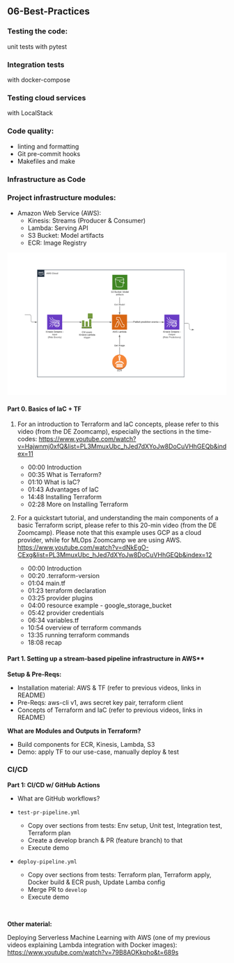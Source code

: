 ## 06-Best-Practices

### Testing the code:
unit tests with pytest

### Integration tests
with docker-compose

### Testing cloud services
with LocalStack

### Code quality:
- linting and formatting
- Git pre-commit hooks
- Makefiles and make

### Infrastructure as Code

### Project infrastructure modules:
* Amazon Web Service (AWS):
    * Kinesis: Streams (Producer & Consumer)
    * Lambda: Serving API
    * S3 Bucket: Model artifacts
    * ECR: Image Registry
    
![image](AWS-stream-pipeline.png)

#### Part 0. Basics of IaC + TF

1. For an introduction to Terraform and IaC concepts, please refer to this video (from the DE Zoomcamp), especially the sections in the time-codes:
    https://www.youtube.com/watch?v=Hajwnmj0xfQ&list=PL3MmuxUbc_hJed7dXYoJw8DoCuVHhGEQb&index=11
    
    * 00:00 Introduction
    * 00:35 What is Terraform?
    * 01:10 What is IaC?
    * 01:43 Advantages of IaC
    * 14:48 Installing Terraform
    * 02:28 More on Installing Terraform

2. For a quickstart tutorial, and understanding the main components of a basic Terraform script, please refer to this 20-min video (from the DE Zoomcamp). Please note that this example uses GCP as a cloud provider, while for MLOps Zoomcamp we are using AWS.
    https://www.youtube.com/watch?v=dNkEgO-CExg&list=PL3MmuxUbc_hJed7dXYoJw8DoCuVHhGEQb&index=12
    
    * 00:00 Introduction
    * 00:20 .terraform-version
    * 01:04 main.tf
    * 01:23 terraform declaration
    * 03:25 provider plugins
    * 04:00 resource example - google_storage_bucket
    * 05:42 provider credentials
    * 06:34 variables.tf
    * 10:54 overview of terraform commands
    * 13:35 running terraform commands
    * 18:08 recap

#### Part 1. Setting up a stream-based pipeline infrastructure in AWS**

**Setup & Pre-Reqs:**
* Installation material: AWS & TF (refer to previous videos, links in README)
* Pre-Reqs: aws-cli v1, aws secret key pair, terraform client
* Concepts of Terraform and IaC (refer to previous videos, links in README)

**What are Modules and Outputs in Terraform?**
* Build components for ECR, Kinesis, Lambda, S3
* Demo: apply TF to our use-case, manually deploy & test


### CI/CD

**Part 1: CI/CD w/ GitHub Actions**
* What are GitHub workflows?
* `test-pr-pipeline.yml`
    * Copy over sections from tests: Env setup, Unit test, Integration test, Terraform plan
    * Create a develop branch & PR (feature branch) to that
    * Execute demo

* `deploy-pipeline.yml`
    * Copy over sections from tests: Terraform plan, Terraform apply, Docker build & ECR push, Update Lamba config
    * Merge PR to `develop`
    * Execute demo
    
<br>

**Other material:**

Deploying Serverless Machine Learning with AWS (one of my previous videos explaining Lambda integration with Docker images): https://www.youtube.com/watch?v=79B8AOKkpho&t=689s 
